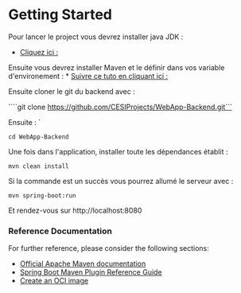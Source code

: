 # Getting Started

Pour lancer le project vous devrez installer java JDK :
* [Cliquez ici :](https://www.oracle.com/java/technologies/downloads/#jdk21-windows)

Ensuite vous devrez installer Maven et le définir dans vos variable d'environement : * [Suivre ce tuto en cliquant ici :](https://phoenixnap.com/kb/install-maven-windows)

Ensuite cloner le git du backend avec : 

````git clone https://github.com/CESIProjects/WebApp-Backend.git```

Ensuite : `

```cd WebApp-Backend```

Une fois dans l'application, installer toute les dépendances établit : 

```mvn clean install```

Si la commande est un succès vous pourrez allumé le serveur avec :

```mvn spring-boot:run```

Et rendez-vous sur http://localhost:8080


### Reference Documentation
For further reference, please consider the following sections:

* [Official Apache Maven documentation](https://maven.apache.org/guides/index.html)
* [Spring Boot Maven Plugin Reference Guide](https://docs.spring.io/spring-boot/docs/3.1.5/maven-plugin/reference/html/)
* [Create an OCI image](https://docs.spring.io/spring-boot/docs/3.1.5/maven-plugin/reference/html/#build-image)

